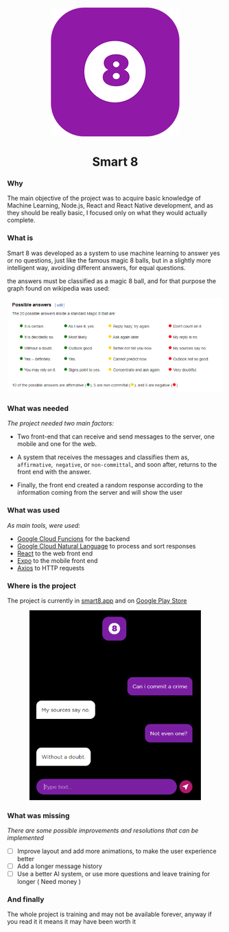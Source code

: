 <p align="center">
  <img src="assets/icon-300x300.png" width="300" alt="Smart 8">
</p>
<h1 align="center">Smart 8</h1>

### Why

The main objective of the project was to acquire basic knowledge of Machine Learning, Node.js, React and React Native development, and as they should be really basic, I focused only on what they would actually complete.

### What is

Smart 8 was developed as a system to use machine learning to answer yes or no questions, just like the famous magic 8 balls, but in a slightly more intelligent way, avoiding different answers, for equal questions.

the answers must be classified as a magic 8 ball, and for that purpose the graph found on wikipedia was used:

<p align="center">
  <a href="https://en.wikipedia.org/wiki/Magic_8-Ball">
    <img src="assets/wikipedia-print.png" width="800" alt="Smart 8">
  </a>
</p>

### What was needed

*The project needed two main factors:*

- Two front-end that can receive and send messages to the server, one mobile and one for the web.

- A system that receives the messages and classifies them as, `affirmative`,` negative`, or `non-committal`, and soon after, returns to the front end with the answer.

- Finally, the front end created a random response according to the information coming from the server and will show the user

### What was used

*As main tools, were used:*

- [Google Cloud Funcions](https://cloud.google.com/functions) for the backend
- [Google Cloud Natural Language](https://cloud.google.com/natural-language) to process and sort responses
- [React](https://pt-br.reactjs.org/) to the web front end
- [Expo](https://expo.io/) to the mobile front end
- [Axios](https://github.com/axios/axios) to HTTP requests

### Where is the project

The project is currently in [smart8.app](https://smart8.app/) and on [Google Play Store](https://play.google.com/store/apps/details?id=br.com.smart8.app)

<p align="center">
  <a href='https://smart8.app/'>
    <img src="assets/print-desktop.png" width="400" alt="Smart 8">
  </a>
</p>

### What was missing

*There are some possible improvements and resolutions that can be implemented*

- [ ] Improve layout and add more animations, to make the user experience better
- [ ] Add a longer message history
- [ ] Use a better AI system, or use more questions and leave training for longer ( Need money )

### And finally

The whole project is training and may not be available forever, anyway if you read it it means it may have been worth it